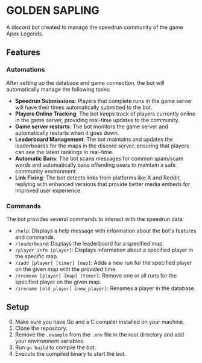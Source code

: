# GOLDEN SAPLING

A discord bot created to manage the speedrun community of the game Apex Legends.

## Features

### Automations

After setting up the database and game connection, the bot will automatically manage the following tasks:

- **Speedrun Submissions**: Players that complete runs in the game server will have their times automatically submitted to the bot.
- **Players Online Tracking**: The bot keeps track of players currently online in the game server, providing real-time updates to the community.
- **Game server restarts**: The bot monitors the game server and automatically restarts when it goes down.
- **Leaderboard Management**: The bot maintains and updates the leaderboards for the maps in the discord server, ensuring that players can see the latest rankings in real-time.
- **Automatic Bans**: The bot scans messages for common spam/scam words and automatically bans offending users to maintain a safe community environment.
- **Link Fixing**: The bot detects links from platforms like X and Reddit, replying with enhanced versions that provide better media embeds for improved user experience.

### Commands

The bot provides several commands to interact with the speedrun data:

- `/help`: Displays a help message with information about the bot's features and commands.
- `/leaderboard`: Displays the leaderboard for a specified map.
- `/player_info [player]`: Displays information about a specified player in the specific map.
- `/zadd [player] [timer] [map]`: Adds a new run for the specified player on the given map with the provided time.
- `/zremove [player] [map] [timer]`: Remove one or all runs for the specified player on the given map.
- `/zrename [old_player] [new_player]`: Renames a player in the database.

## Setup

0. Make sure you have Go and a C compiler installed on your machine.
1. Clone the repository.
2. Remove the `.example` from the `.env` file in the root directory and add your environment variables.
3. Run `go build` to compile the bot.
4. Execute the compiled binary to start the bot.
